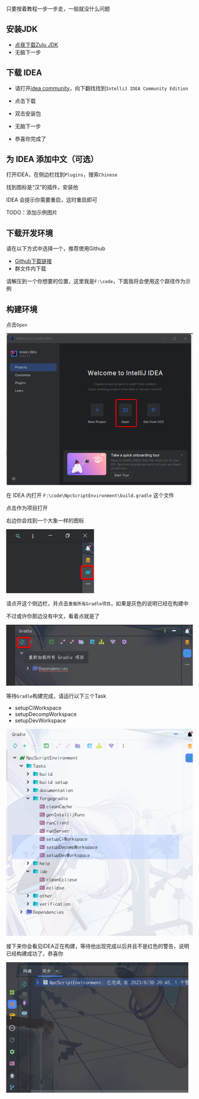 只要按着教程一步一步走，一般就没什么问题

## 安装JDK

- [点我下载Zulu JDK](https://www.azul.com/downloads/?version=java-8-lts&os=windows&architecture=x86-64-bit&package=jdk#zulu)
- 无脑下一步

## 下载 IDEA

- 请打开[idea community](https://www.jetbrains.com/idea/download/?section=windows)，向下翻找找到`IntelliJ IDEA Community Edition`

- 点击下载

- 双击安装包

- 无脑下一步

- 恭喜你完成了

## 为 IDEA 添加中文（可选）

打开IDEA，在侧边栏找到`Plugins`，搜索`Chinese`

找到图标是“汉”的插件，安装他

IDEA 会提示你需要重启，这时重启即可

TODO：添加示例图片

## 下载开发环境

请在以下方式中选择一个，推荐使用Github

- [Github下载链接](https://codeload.github.com/MineCraftGensoukyo/NpcScriptEnvironment/zip/refs/heads/main)
- 群文件内下载

请解压到一个你想要的位置，这里我是`F:\code`，下面我将会使用这个路径作为示例

##  构建环境

点击`Open`

![image-20230830220119900](images/image-20230830220119900.png)

在 IDEA 内打开 `F:\code\NpcScriptEnvironment\build.gradle` 这个文件

点击作为项目打开

右边你会找到一个大象一样的图标

![image-20230830204055564](images/image-20230830204055564.png)

请点开这个侧边栏，并点击`重载所有Gradle项目`，如果是灰色的说明已经在构建中

不过或许你那边没有中文，看着点就是了

![image-20230830204140032](images/image-20230830204140032.png)

等待`Gradle`构建完成，请运行以下三个Task

- setupCiWorkspace
- setupDecompWorkspace
- setupDevWorkspace

![image-20230831124927144](./images/image-20230831124927144.png)

接下来你会看见IDEA正在构建，等待他出现完成以后并且不是红色的警告，说明已经构建成功了，恭喜你

![image-20230830204710833](images/image-20230830204710833.png)


